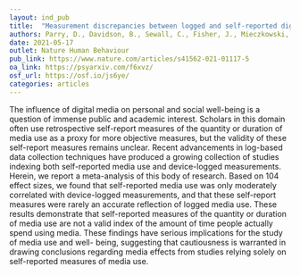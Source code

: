 ```yaml
---
layout: ind_pub
title:  "Measurement discrepancies between logged and self-reported digital media use: A systematic review and meta-analysis"
authors: Parry, D., Davidson, B., Sewall, C., Fisher, J., Mieczkowski, H., Quintana, D.
date: 2021-05-17
outlet: Nature Human Behaviour
pub_link: https://www.nature.com/articles/s41562-021-01117-5
oa_link: https://psyarxiv.com/f6xvz/
osf_url: https://osf.io/js6ye/
categories: articles
---
```


The influence of digital media on personal and social well-being is a question of immense public and academic interest. Scholars in this domain often use retrospective self-report measures of the quantity or duration of media use as a proxy for more objective measures, but the validity of these self-report measures remains unclear. Recent advancements in log-based data collection techniques have produced a growing collection of studies indexing both self-reported media use and device-logged measurements. Herein, we report a meta-analysis of this body of research. Based on 104 effect sizes, we found that self-reported media use was only moderately correlated with device-logged measurements, and that these self-report measures were rarely an accurate reflection of logged media use. These results demonstrate that self-reported measures of the quantity or duration of media use are not a valid index of the amount of time people actually spend using media. These findings have serious implications for the study of media use and well- being, suggesting that cautiousness is warranted in drawing conclusions regarding media effects from studies relying solely on self-reported measures of media use.
